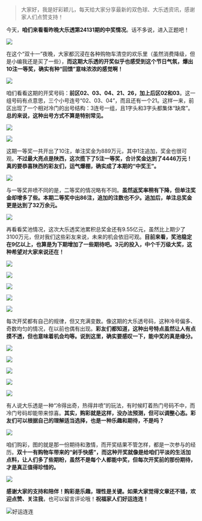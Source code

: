 


> 大家好，我是好彩颖儿，每天给大家分享最新的双色球、大乐透资讯，感谢家人们点赞支持！

今天，**咱们来看看昨晚大乐透第24131期的中奖情况**。话不多说，进入正题吧！


![](https://cdn.jsdelivr.net/gh/wangwenjie1314/PicCDN/2024-11-12/1731366790093-image.png)


在这个“双十一”夜晚，大家都沉浸在各种购物车清空的欢乐里（虽然消费降级，但是小编我还是买了一些），**而这期大乐透的开奖似乎也感受到这个节日气氛，爆出10注一等奖，确实有种“回馈”意味浓浓的感觉啊！**


![](https://cdn.jsdelivr.net/gh/wangwenjie1314/PicCDN/2024-11-12/1731366558859-image.png)


咱们看看这期的开奖号码：**前区02、03、04、21、26，加上后区02和03**。这一组号码有点意思，三个小号连号“02、03、04”，而且还有一个21。这样一来，前区出现了一个相对冷门的出号结构：3连号一组，且1字头和3字头都集体“缺席”。**总的来说，这种出号方式不算是特别常见。**

![](https://cdn.jsdelivr.net/gh/wangwenjie1314/PicCDN/2024-11-12/1731366442077-image.png)

![](https://cdn.jsdelivr.net/gh/wangwenjie1314/PicCDN/2024-11-12/1731366804281-image.png)



这期一等奖一共开出了10注，单注奖金为889万元，其中1注追加，奖金也很可观。**不过最大亮点是陕西，这次揽下了5注一等奖，合计奖金达到了4446万元！真的要恭喜陕西的彩友们，运气爆棚，确实成了本期的“中奖王”。**


![](https://cdn.jsdelivr.net/gh/wangwenjie1314/PicCDN/2024-11-12/1731366529574-image.png)

与一等奖井喷不同的是，二等奖的情况略有不同。**虽然返奖率稍有下降，但单注奖金却增多了些。本期二等奖中出86注，追加的注数也不少。追加后，单注总奖金更是达到了32万余元。**


![](https://cdn.jsdelivr.net/gh/wangwenjie1314/PicCDN/2024-11-12/1731366883818-image.png)


再看看奖池情况，这次大乐透奖池累积总奖金还有9.55亿元，虽然比上期少了3100万元，但对我们这些彩友来说，未来的机会依旧可观。**目前来看，奖池稳定在9亿以上，也算是为下期增加了一些期待吧。3元的投入，中个千万级大奖，这种希望对大家来说还在！**


![](https://cdn.jsdelivr.net/gh/wangwenjie1314/PicCDN/2024-11-12/1731366431094-image.png)

![](https://cdn.jsdelivr.net/gh/wangwenjie1314/PicCDN/2024-11-12/1731366493592-image.png)

![](https://cdn.jsdelivr.net/gh/wangwenjie1314/PicCDN/2024-11-12/1731366503460-image.png)


![](https://cdn.jsdelivr.net/gh/wangwenjie1314/PicCDN/2024-11-12/1731366538106-image.png)


![](https://cdn.jsdelivr.net/gh/wangwenjie1314/PicCDN/2024-11-12/1731366546897-image.png)


每次开奖都有自己的规律，但又充满变数。像这期的大乐透号码，这种冷号偏多、奇数均匀的情况，在以前也偶有出现。**彩友们都知道，这种出号特点虽然让人有点摸不透，但也意味着机会均等。说到这里，确实要感叹一下，能中奖的真是缘分。**


![](https://cdn.jsdelivr.net/gh/wangwenjie1314/PicCDN/2024-11-12/1731366574849-image.png)

![](https://cdn.jsdelivr.net/gh/wangwenjie1314/PicCDN/2024-11-12/1731366585507-image.png)


![](https://cdn.jsdelivr.net/gh/wangwenjie1314/PicCDN/2024-11-12/1731366592392-image.png)

![](https://cdn.jsdelivr.net/gh/wangwenjie1314/PicCDN/2024-11-12/1731366600003-image.png)

![](https://cdn.jsdelivr.net/gh/wangwenjie1314/PicCDN/2024-11-12/1731366608984-image.png)



有人说大乐透是一种“冷得出奇，热得井喷”的玩法，有时候盯着热门号码不中，而冷门号码却能带来惊喜。**其实，购彩就是这样，没办法预测，但可以调整心态。彩友们可以根据自己的理解适当选择，也是一种乐趣和期待，不是吗？**


![](https://cdn.jsdelivr.net/gh/wangwenjie1314/PicCDN/2024-11-12/1731366947631-image.png)


咱们购彩，图的就是那一份期待和激情，而开奖结果不管怎样，都是一次参与的经历。**双十一有购物车带来的“剁手快感”，而这种开奖就像是给咱们平淡的生活加点料，让人们多了些期盼，虽然不是每个人都能中奖，但每次开奖前的那份期待，才是真正值得珍惜的。**


![](https://cdn.jsdelivr.net/gh/wangwenjie1314/PicCDN/2024-11-12/1731366983002-image.png)


**感谢大家的支持和陪伴！购彩是乐趣，理性是关键。如果大家觉得文章还不错，欢迎点赞、关注我**，也可以留言评论哦！**祝福家人们好运连连！**

![好运连连](https://cdn.jsdelivr.net/gh/wangwenjie1314/PicCDN/2024-11-12/1731367025513-image.png)









